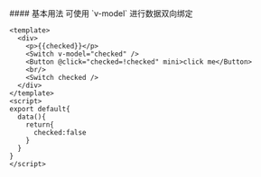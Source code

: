 <cn>
#### 基本用法
可使用 `v-model` 进行数据双向绑定
</cn>

```tpl
<template>
  <div>
    <p>{{checked}}</p>
    <Switch v-model="checked" />
    <Button @click="checked=!checked" mini>click me</Button>
    <br/>
    <Switch checked />
  </div>
</template>
<script>
export default{
  data(){
    return{
      checked:false
    }
  }
}
</script>
```